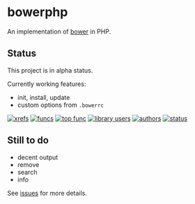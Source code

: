 bowerphp
========

An implementation of [bower](http://bower.io) in PHP.

Status
------

This project is in alpha status.

Currently working features:

* init, install, update
* custom options from ``.bowerrc``


[![xrefs](https://sourcegraph.com/api/repos/github.com/Bee-Lab/bowerphp/badges/xrefs.png)](https://sourcegraph.com/github.com/Bee-Lab/bowerphp)
[![funcs](https://sourcegraph.com/api/repos/github.com/Bee-Lab/bowerphp/badges/funcs.png)](https://sourcegraph.com/github.com/Bee-Lab/bowerphp)
[![top func](https://sourcegraph.com/api/repos/github.com/Bee-Lab/bowerphp/badges/top-func.png)](https://sourcegraph.com/github.com/Bee-Lab/bowerphp)
[![library users](https://sourcegraph.com/api/repos/github.com/Bee-Lab/bowerphp/badges/library-users.png)](https://sourcegraph.com/github.com/Bee-Lab/bowerphp)
[![authors](https://sourcegraph.com/api/repos/github.com/Bee-Lab/bowerphp/badges/authors.png)](https://sourcegraph.com/github.com/Bee-Lab/bowerphp)
[![status](https://sourcegraph.com/api/repos/github.com/Bee-Lab/bowerphp/badges/status.png)](https://sourcegraph.com/github.com/Bee-Lab/bowerphp)


Still to do
-----------

* decent output
* remove
* search
* info

See [issues](https://github.com/Bee-Lab/bowerphp/issues) for more details.
